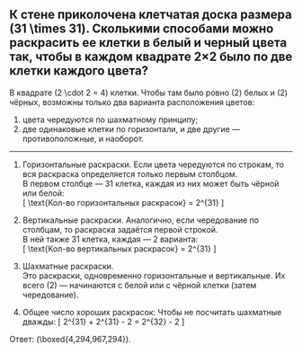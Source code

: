 К стене приколочена клетчатая доска размера \(31 \times 31\). Сколькими способами
можно раскрасить ее клетки в белый и черный цвета так, чтобы в каждом квадрате 2×2
было по две клетки каждого цвета?
---
В квадрате \(2 \cdot 2 = 4\) клетки. Чтобы там было ровно \(2\) белых и \(2\) чёрных, возможны только два варианта расположения цветов:
1. цвета чередуются по шахматному принципу;
2. две одинаковые клетки по горизонтали, и две другие — противоположные, и наоборот.
---
1. Горизонтальные раскраски. 
Если цвета чередуются по строкам, то вся раскраска определяется только первым столбцом.  
В первом столбце — 31 клетка, каждая из них может быть чёрной или белой:  
\[
\text{Кол-во горизонтальных раскрасок} = 2^{31}
\]

2. Вертикальные раскраски.
Аналогично, если чередование по столбцам, то раскраска задаётся первой строкой.  
В ней также 31 клетка, каждая — 2 варианта:  
\[
\text{Кол-во вертикальных раскрасок} = 2^{31}
\]

3. Шахматные раскраски.  
Это раскраски, одновременно горизонтальные и вертикальные. Их всего \(2\) — начинаются с белой или с чёрной клетки (затем чередование).

4. Общее число хороших раскрасок: 
Чтобы не посчитать шахматные дважды:
\[
2^{31} + 2^{31} - 2 = 2^{32} - 2
\]

Ответ: \(\boxed{4\,294\,967\,294}\).
